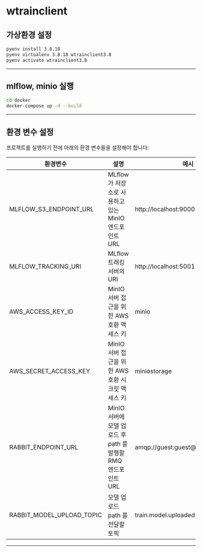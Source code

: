 # wtrainclient

## 가상환경 설정

```sh
pyenv install 3.8.18
pyenv virtualenv 3.8.18 wtrainclient3.8
pyenv activate wtrainclient3.8
```

---

## mlflow, minio 실행

```sh
cd docker
docker-compose up -d --build
```

---

## 환경 변수 설정

프로젝트를 실행하기 전에 아래의 환경 변수들을 설정해야 합니다:

| 환경변수                  | 설명                                                          | 예시                               |
| ------------------------- | ------------------------------------------------------------- | ---------------------------------- |
| MLFLOW_S3_ENDPOINT_URL    | MLflow가 저장소로 사용하고있는 MinIO 엔드포인트 URL           | http://localhost:9000              |
| MLFLOW_TRACKING_URI       | MLflow 트래킹 서버의 URI                                      | http://localhost:5001              |
| AWS_ACCESS_KEY_ID         | MinIO 서버 접근을 위한 AWS 호환 액세스 키                     | minio                              |
| AWS_SECRET_ACCESS_KEY     | MinIO 서버 접근을 위한 AWS 호환 시크릿 액세스 키              | miniostorage                       |
| RABBIT_ENDPOINT_URL       | MinIO 서버에 모델 업로드 후 path 를 발행할 RMQ 엔드포인트 URL | amqp://guest:guest@localhost:5672/ |
| RABBIT_MODEL_UPLOAD_TOPIC | 모델 업로드 path 를 전달할 토픽                               | train.model.uploaded               |

---
